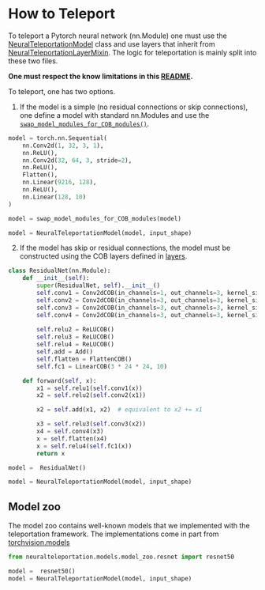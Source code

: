 # How to Teleport

To teleport a Pytorch neural network (nn.Module) one must use the 
[NeuralTeleportationModel](neuralteleportationmodel.py) class and use layers that inherit from 
[NeuralTeleportationLayerMixin](layers/neuralteleportation.py). The logic for teleportation is mainly split into 
these two files. 

**One must respect the know limitations in this [README](../README.md).**

To teleport, one has two options. 

1. If the model is a simple (no residual connections or skip connections), one define a model with standard 
nn.Modules and use the  [```swap_model_modules_for_COB_modules()```](layers/layer_utils.py). 
```python
model = torch.nn.Sequential(
    nn.Conv2d(1, 32, 3, 1),
    nn.ReLU(),
    nn.Conv2d(32, 64, 3, stride=2),
    nn.ReLU(),
    Flatten(),
    nn.Linear(9216, 128),
    nn.ReLU(),
    nn.Linear(128, 10)
)

model = swap_model_modules_for_COB_modules(model)

model = NeuralTeleportationModel(model, input_shape)
``` 

2. If the model has skip or residual connections, the model must be constructed using the COB layers defined in [layers](layers). 
```python
class ResidualNet(nn.Module):
    def __init__(self):
        super(ResidualNet, self).__init__()
        self.conv1 = Conv2dCOB(in_channels=1, out_channels=3, kernel_size=3, padding=1)
        self.conv2 = Conv2dCOB(in_channels=3, out_channels=3, kernel_size=3, padding=1)
        self.conv3 = Conv2dCOB(in_channels=3, out_channels=3, kernel_size=3)
        self.conv4 = Conv2dCOB(in_channels=3, out_channels=3, kernel_size=3)
       
        self.relu2 = ReLUCOB()
        self.relu3 = ReLUCOB()
        self.relu4 = ReLUCOB()
        self.add = Add()
        self.flatten = FlattenCOB()
        self.fc1 = LinearCOB(3 * 24 * 24, 10)

    def forward(self, x):
        x1 = self.relu1(self.conv1(x))
        x2 = self.relu2(self.conv2(x1))

        x2 = self.add(x1, x2)  # equivalent to x2 += x1

        x3 = self.relu3(self.conv3(x2))
        x4 = self.conv4(x3)
        x = self.flatten(x4)
        x = self.relu4(self.fc1(x))
        return x

model =  ResidualNet()

model = NeuralTeleportationModel(model, input_shape)
``` 


## Model zoo 

The model zoo contains well-known models that we implemented with the teleportation framework. 
The implementations come in part from [torchvision.models](https://pytorch.org/docs/stable/torchvision/models.html)

```python
from neuralteleportation.models.model_zoo.resnet import resnet50

model =  resnet50()
model = NeuralTeleportationModel(model, input_shape)
``` 
